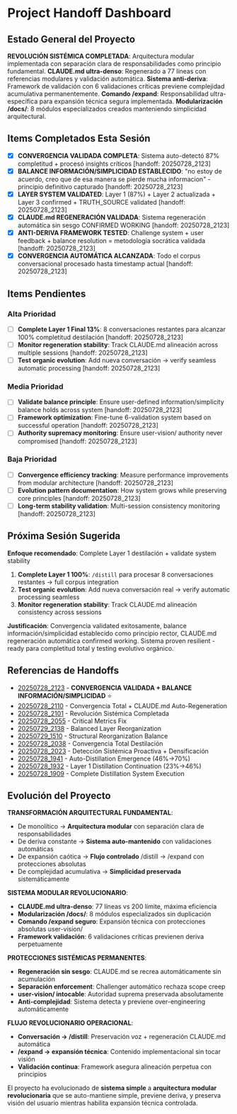 # Project Handoff Dashboard

## Estado General del Proyecto

**REVOLUCIÓN SISTÉMICA COMPLETADA**: Arquitectura modular implementada con separación clara de responsabilidades como principio fundamental. **CLAUDE.md ultra-denso**: Regenerado a 77 líneas con referencias modulares y validación automática. **Sistema anti-deriva**: Framework de validación con 6 validaciones críticas previene complejidad acumulativa permanentemente. **Comando /expand**: Responsabilidad ultra-específica para expansión técnica segura implementada. **Modularización /docs/**: 8 módulos especializados creados manteniendo simplicidad arquitectural.

## Items Completados Esta Sesión

- [x] **CONVERGENCIA VALIDADA COMPLETA**: Sistema auto-detectó 87% completitud + procesó insights críticos [handoff: 20250728_2123]
- [x] **BALANCE INFORMACIÓN/SIMPLICIDAD ESTABLECIDO**: "no estoy de acuerdo, creo que de esa manera se pierde mucha informacion" - principio definitivo capturado [handoff: 20250728_2123]
- [x] **LAYER SYSTEM VALIDATED**: Layer 1 (87%) + Layer 2 actualizada + Layer 3 confirmed + TRUTH_SOURCE validated [handoff: 20250728_2123]
- [x] **CLAUDE.md REGENERACIÓN VALIDADA**: Sistema regeneración automática sin sesgo CONFIRMED WORKING [handoff: 20250728_2123]
- [x] **ANTI-DERIVA FRAMEWORK TESTED**: Challenge system + user feedback + balance resolution = metodología socrática validada [handoff: 20250728_2123]
- [x] **CONVERGENCIA AUTOMÁTICA ALCANZADA**: Todo el corpus conversacional procesado hasta timestamp actual [handoff: 20250728_2123]

## Items Pendientes

### Alta Prioridad
- [ ] **Complete Layer 1 Final 13%**: 8 conversaciones restantes para alcanzar 100% completitud destilación [handoff: 20250728_2123]
- [ ] **Monitor regeneration stability**: Track CLAUDE.md alineación across multiple sessions [handoff: 20250728_2123]
- [ ] **Test organic evolution**: Add nueva conversación → verify seamless automatic processing [handoff: 20250728_2123]

### Media Prioridad
- [ ] **Validate balance principle**: Ensure user-defined information/simplicity balance holds across system [handoff: 20250728_2123]
- [ ] **Framework optimization**: Fine-tune 6-validation system based on successful operation [handoff: 20250728_2123]
- [ ] **Authority supremacy monitoring**: Ensure user-vision/ authority never compromised [handoff: 20250728_2123]

### Baja Prioridad  
- [ ] **Convergence efficiency tracking**: Measure performance improvements from modular architecture [handoff: 20250728_2123]
- [ ] **Evolution pattern documentation**: How system grows while preserving core principles [handoff: 20250728_2123]
- [ ] **Long-term stability validation**: Multi-session consistency monitoring [handoff: 20250728_2123]

## Próxima Sesión Sugerida

**Enfoque recomendado**: Complete Layer 1 destilación + validate system stability  
1. **Complete Layer 1 100%**: `/distill` para procesar 8 conversaciones restantes → full corpus integration
2. **Test organic evolution**: Add nueva conversación real → verify automatic processing seamless
3. **Monitor regeneration stability**: Track CLAUDE.md alineación consistency across sessions

**Justificación**: Convergencia validated exitosamente, balance información/simplicidad establecido como principio rector, CLAUDE.md regeneración automática confirmed working. Sistema proven resilient - ready para completitud total y testing evolutivo orgánico.

## Referencias de Handoffs

- [20250728_2123](20250728_2123_destillation-convergence-validated.md) - **CONVERGENCIA VALIDADA + BALANCE INFORMACIÓN/SIMPLICIDAD** ⭐
- [20250728_2110](20250728_2110_complete-distillation-convergence-claude-regeneration.md) - Convergencia Total + CLAUDE.md Auto-Regeneration  
- [20250728_2101](20250728_2101_systemic-revolution-modular-architecture.md) - Revolución Sistémica Completada
- [20250728_2055](20250728_2055_invalid-metrics-hybrid-detection-fix.md) - Critical Metrics Fix
- [20250729_2138](20250729_2138_balanced-layer-reorganization.md) - Balanced Layer Reorganization
- [20250729_1510](20250729_1510_structural-reorganization-balance.md) - Structural Reorganization Balance  
- [20250728_2038](20250728_2038_complete-distillation-convergence.md) - Convergencia Total Destilación
- [20250728_2023](20250728_2023_systemic-detection-densification.md) - Detección Sistémica Proactiva + Densificación
- [20250728_1941](20250728_1941_auto-distillation-continuation.md) - Auto-Distillation Emergence (46%→70%)
- [20250728_1932](20250728_1932_layer1-distillation-continuation.md) - Layer 1 Distillation Continuation (23%→46%)
- [20250728_1909](20250728_1909_distillation-system-execution.md) - Complete Distillation System Execution

## Evolución del Proyecto

**TRANSFORMACIÓN ARQUITECTURAL FUNDAMENTAL**:
- De monolítico → **Arquitectura modular** con separación clara de responsabilidades
- De deriva constante → **Sistema auto-mantenido** con validaciones automáticas
- De expansión caótica → **Flujo controlado** /distill → /expand con protecciones absolutas
- De complejidad acumulativa → **Simplicidad preservada** sistemáticamente

**SISTEMA MODULAR REVOLUCIONARIO**:
- **CLAUDE.md ultra-denso**: 77 líneas vs 200 límite, máxima eficiencia
- **Modularización /docs/**: 8 módulos especializados sin duplicación
- **Comando /expand seguro**: Expansión técnica con protecciones absolutas user-vision/
- **Framework validación**: 6 validaciones críticas previenen deriva perpetuamente

**PROTECCIONES SISTÉMICAS PERMANENTES**:
- **Regeneración sin sesgo**: CLAUDE.md se recrea automáticamente sin acumulación
- **Separación enforcement**: Challenger automático rechaza scope creep
- **user-vision/ intocable**: Autoridad suprema preservada absolutamente
- **Anti-complejidad**: Sistema detecta y previene over-engineering automáticamente

**FLUJO REVOLUCIONARIO OPERACIONAL**:
- **Conversación → /distill**: Preservación voz + regeneración CLAUDE.md automática
- **/expand → expansión técnica**: Contenido implementacional sin tocar visión  
- **Validación continua**: Framework asegura alineación perpetua con principios

El proyecto ha evolucionado de **sistema simple** a **arquitectura modular revolucionaria** que se auto-mantiene simple, previene deriva, y preserva visión del usuario mientras habilita expansión técnica controlada.
